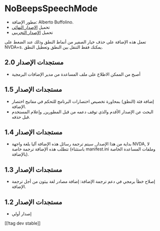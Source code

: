 # NoBeepsSpeechMode #
*	 مطور الإضافة: Alberto Buffolino.
*	 تحميل [الإصدار النهائي][1]
*	 تحميل [الإصدار التجريبي][2]

تعمل هذه الإضافة على حذف خيار الصفير من أنماط النطق وذلك عند الضغط على
NVDA+s. يمكنك فقط التنقل بين النطق وتعطيل النطق.

## مستجدات الإصدار 2.0 ##
*	 أصبح من الممكن الاطلاع على ملف المساعدة من مدير الإضافات البرمجية

## مستجدات الإصدار 1.5 ##
*	 إضافة فئة (النطق) بمحاورة تخصيص اختصارات البرنامج للتحكم في مفاتيح اختصار
   الإضافة.
*	 البحث عن الإصدار الأقدم والذي توقف دعمه من قبل المطورين, وإعلام المستخدم
   قبل حذفه.

## مستجدات الإصدار 1.4 ##
*	 بداية من هذا الإصدار, سيتم ترجمة رسائل هذه الإضافة آليا بلغة واجهة NVDA,
   لا تتطلب هذه الإضافة ترجمة خاصة (باستثناء manifest.ini وملفات المساعدة
   الخاصة بالإضافة).

## مستجدات الإصدار 1.3 ##
*	 إصلاح خطأ برمجي في دعم ترجمة الإضافة: إضافة مصادر لغة بيثون من أجل ترجمة
   الإضافة.

## مستجدات الإصدار 1.2 ##
*	 إصدار أولي

[[!tag dev stable]]

[1]: https://addons.nvda-project.org/files/get.php?file=nb

[2]: https://addons.nvda-project.org/files/get.php?file=nb-dev
